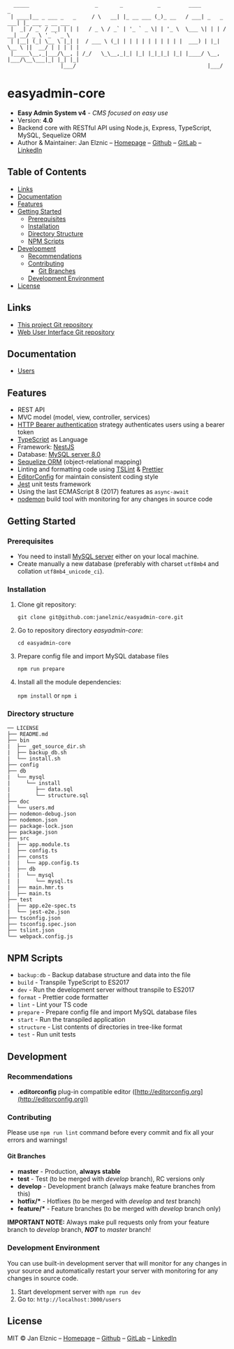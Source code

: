 ```
  _____                     _       _           _         ____            _                 
 | ____|__ _ ___ _   _     / \   __| |_ __ ___ (_)_ __   / ___| _   _ ___| |_ ___ _ __ ___  
 |  _| / _` / __| | | |   / _ \ / _` | '_ ` _ \| | '_ \  \___ \| | | / __| __/ _ \ '_ ` _ \ 
 | |__| (_| \__ \ |_| |  / ___ \ (_| | | | | | | | | | |  ___) | |_| \__ \ ||  __/ | | | | |
 |_____\__,_|___/\__, | /_/   \_\__,_|_| |_| |_|_|_| |_| |____/ \__, |___/\__\___|_| |_| |_|
                 |___/                                          |___/                       
```

# easyadmin-core
* **Easy Admin System v4** - *CMS focused on easy use*
* Version: __4.0__
* Backend core with RESTful API using Node.js, Express, TypeScript, MySQL, Sequelize ORM
* Author & Maintainer: Jan Elznic – [Homepage](https://janelznic.cz) – [Github](https://github.com/janelznic) – [GitLab](https://gitlab.elznic.net/janelznic) – [LinkedIn](https://linkedin.com/in/janelznic/)


## Table of Contents
- [Links](#Links)
- [Documentation](#Documentation)
- [Features](#Features)
- [Getting Started](#Getting-Started)
  - [Prerequisites](#Prerequisites)
  - [Installation](#Installation)
  - [Directory Structure](#Directory-Structure)
  - [NPM Scripts](#NPM-Scripts)
- [Development](#Development)
  - [Recommendations](#Recommendations)
  - [Contributing](#Contributing)
    - [Git Branches](#Git-Branches)
  - [Development Environment](#Development-Environment)
- [License](#License)


## Links
* [This project Git repository](https://github.com/janelznic/easyadmin-core)
* [Web User Interface Git repository](https://github.com/janelznic/easyadmin-ui)


## Documentation
- [Users](doc/users.md)


## Features
- REST API
- MVC model (model, view, controller, services)
- [HTTP Bearer authentication](https://docs.nestjs.com/techniques/authentication) strategy authenticates users using a bearer token
- [TypeScript](https://www.typescriptlang.org/) as Language
- Framework: [NestJS](https://nestjs.com/)
- Database: [MySQL server 8.0](https://dev.mysql.com/doc/refman/8.0/en/introduction.html)
- [Sequelize ORM](http://docs.sequelizejs.com/) (object-relational mapping)
- Linting and formatting code using [TSLint](https://palantir.github.io/tslint/) & [Prettier](https://prettier.io/)
- [EditorConfig](https://editorconfig.org/) for maintain consistent coding style
- [Jest](https://jestjs.io/) unit tests framework
- Using the last ECMAScript 8 (2017) features as `async-await`
- [nodemon](https://nodemon.io/) build tool with monitoring for any changes in source code


## Getting Started

### Prerequisites

* You need to install [MySQL server](https://dev.mysql.com/doc/refman/8.0/en/installing.html) either on your local machine.
* Create manually a new database (preferably with charset `utf8mb4` and collation `utf8mb4_unicode_ci`).


### Installation

1. Clone git repository:

   `git clone git@github.com:janelznic/easyadmin-core.git`


2. Go to repository directory *easyadmin-core*:

   `cd easyadmin-core`


3. Prepare config file and import MySQL database files

   `npm run prepare`


4. Install all the module dependencies:

   `npm install` or `npm i`


### Directory structure
```
── LICENSE
├── README.md
├── bin
|  ├── _get_source_dir.sh
|  ├── backup_db.sh
|  └── install.sh
├── config
├── db
|  └── mysql
|     └── install
|        ├── data.sql
|        └── structure.sql
├── doc
|  └── users.md
├── nodemon-debug.json
├── nodemon.json
├── package-lock.json
├── package.json
├── src
|  ├── app.module.ts
|  ├── config.ts
|  ├── consts
|  |  └── app.config.ts
|  ├── db
|  |  └── mysql
|  |     └── mysql.ts
|  ├── main.hmr.ts
|  ├── main.ts
├── test
|  ├── app.e2e-spec.ts
|  └── jest-e2e.json
├── tsconfig.json
├── tsconfig.spec.json
├── tslint.json
└── webpack.config.js
```


## NPM Scripts
- `backup:db` - Backup database structure and data into the file
- `build` - Transpile TypeScript to ES2017
- `dev` - Run the development server without transpile to ES2017
- `format` - Prettier code formatter
- `lint` - Lint your TS code
- `prepare` - Prepare config file and import MySQL database files
- `start` - Run the transpiled application
- `structure` - List contents of directories in tree-like format
- `test` - Run unit tests


## Development

### Recommendations
* **.editorconfig** plug-in compatible editor ([http://editorconfig.org](http://editorconfig.org))

### Contributing
Please use `npm run lint` command before every commit and fix all your errors and warnings!


#### Git Branches
* __master__ - Production, __always stable__
* __test__ - Test (to be merged with *develop* branch), RC versions only
* __develop__ - Development branch (always make feature branches from this)
* __hotfix/*__ - Hotfixes (to be merged with *develop* and *test* branch)
* __feature/*__ - Feature branches (to be merged with *develop* branch only)

__IMPORTANT NOTE:__ Always make pull requests only from your feature branch to *develop* branch, ***NOT*** to *master* branch!


### Development Environment
You can use built-in development server that will monitor for any changes in your source and automatically restart your server with monitoring for any changes in source code.

1. Start development server with `npm run dev`
2. Go to: `http://localhost:3000/users`


## License

MIT © Jan Elznic – [Homepage](https://janelznic.cz) – [Github](https://github.com/janelznic) – [GitLab](https://gitlab.elznic.net/janelznic) – [LinkedIn](https://linkedin.com/in/janelznic/)
